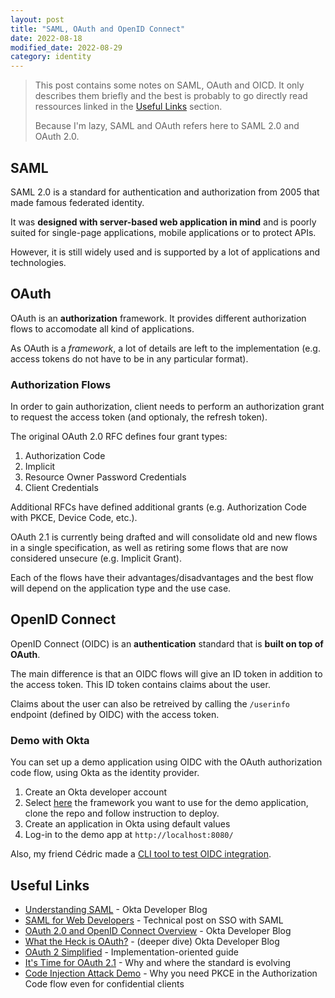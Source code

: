 ```yaml
---
layout: post
title: "SAML, OAuth and OpenID Connect"
date: 2022-08-18
modified_date: 2022-08-29
category: identity
---
```

> This post contains some notes on SAML, OAuth and OICD. It only describes them briefly and the best is probably to go directly read ressources linked in the [Useful Links](#links) section.
> 
> Because I'm lazy, SAML and OAuth refers here to SAML 2.0 and OAuth 2.0.

## SAML
SAML 2.0 is a standard for authentication and authorization from 2005 that made famous federated identity.

It was **designed with server-based web application in mind** and is poorly suited for single-page applications, mobile applications or to protect APIs.

However, it is still widely used and is supported by a lot of applications and technologies.

## OAuth
OAuth is an **authorization** framework. It provides different authorization flows to accomodate all kind of applications.

As OAuth is a *framework*, a lot of details are left to the implementation (e.g. access tokens do not have to be in any particular format).

### Authorization Flows
In order to gain authorization, client needs to perform an authorization grant to request the access token (and optionaly, the refresh token).

The original OAuth 2.0 RFC defines four grant types:
1. Authorization Code
2. Implicit
3. Resource Owner Password Credentials
4. Client Credentials

Additional RFCs have defined additional grants (e.g. Authorization Code with PKCE, Device Code, etc.).

OAuth 2.1 is currently being drafted and will consolidate old and new flows in a single specification, as well as retiring some flows that are now considered unsecure (e.g. Implicit Grant).

Each of the flows have their advantages/disadvantages and the best flow will depend on the application type and the use case.

## OpenID Connect
OpenID Connect (OIDC) is an **authentication** standard that is **built on top of OAuth**.

The main difference is that an OIDC flows will give an ID token in addition to the access token. This ID token contains claims about the user. 

Claims about the user can also be retreived by calling the `/userinfo` endpoint (defined by OIDC) with the access token.

### Demo with Okta
You can set up a demo application using OIDC with the OAuth authorization code flow, using Okta as the identity provider.

1. Create an Okta developer account
2. Select [here](https://developer.okta.com/docs/guides/implement-grant-type/authcode/main/#examples) the framework you want to use for the demo application, clone the repo and follow instruction to deploy.
3. Create an application in Okta using default values
4. Log-in to the demo app at `http://localhost:8080/`

Also, my friend Cédric made a [CLI tool to test OIDC integration](https://github.com/vdbulcke/oidc-client-demo).

## Useful Links<a name="links"></a>
- [Understanding SAML](https://developer.okta.com/docs/concepts/saml) - Okta Developer Blog
- [SAML for Web Developers](https://github.com/jch/saml) - Technical post on SSO with SAML
- [OAuth 2.0 and OpenID Connect Overview](https://developer.okta.com/docs/concepts/oauth-openid) - Okta Developer Blog
- [What the Heck is OAuth?](https://developer.okta.com/blog/2017/06/21/what-the-heck-is-oauth) - (deeper dive) Okta Developer Blog
- [OAuth 2 Simplified](https://aaronparecki.com/oauth-2-simplified) - Implementation-oriented guide
- [It's Time for OAuth 2.1](https://aaronparecki.com/2019/12/12/21/its-time-for-oauth-2-dot-1) - Why and where the standard is evolving
- [Code Injection Attack Demo](https://www.youtube.com/watch?v=1ot45WwQWJE) - Why you need PKCE in the Authorization Code flow even for confidential clients

